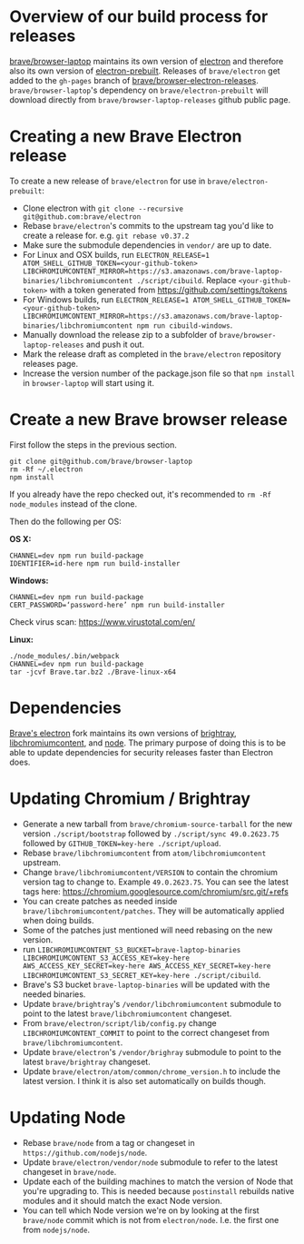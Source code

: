 # Overview of our build process for releases

[brave/browser-laptop](https://github.com/brave/browser-laptop) maintains its own version of [electron](https://github.com/brave/electron) and therefore also its own version of [electron-prebuilt](https://github.com/brave/electron-prebuilt).
Releases of `brave/electron` get added to the `gh-pages` branch of [brave/browser-electron-releases](https://github.com/brave/browser-laptop-releases/tree/gh-pages).
`brave/browser-laptop`'s dependency on `brave/electron-prebuilt` will download directly from `brave/browser-laptop-releases` github public page.

# Creating a new Brave Electron release

To create a new release of `brave/electron` for use in `brave/electron-prebuilt`:

- Clone electron with `git clone --recursive git@github.com:brave/electron`
- Rebase `brave/electron`'s commits to the upstream tag you'd like to create a release for.  e.g. `git rebase v0.37.2`
- Make sure the submodule dependencies in `vendor/` are up to date.
- For Linux and OSX builds, run `ELECTRON_RELEASE=1 ATOM_SHELL_GITHUB_TOKEN=<your-github-token> LIBCHROMIUMCONTENT_MIRROR=https://s3.amazonaws.com/brave-laptop-binaries/libchromiumcontent ./script/cibuild`.  Replace `<your-github-token>` with a token generated from https://github.com/settings/tokens
- For Windows builds, run `ELECTRON_RELEASE=1 ATOM_SHELL_GITHUB_TOKEN=<your-github-token> LIBCHROMIUMCONTENT_MIRROR=https://s3.amazonaws.com/brave-laptop-binaries/libchromiumcontent npm run cibuild-windows`.
- Manually download the release zip to a subfolder of `brave/browser-laptop-releases` and push it out.
- Mark the release draft as completed in the `brave/electron` repository releases page.
- Increase the version number of the package.json file so that `npm install` in `browser-laptop` will start using it.

# Create a new Brave browser release

First follow the steps in the previous section.

```
git clone git@github.com/brave/browser-laptop
rm -Rf ~/.electron
npm install
```

If you already have the repo checked out, it's recommended to `rm -Rf node_modules` instead of the clone.

Then do the following per OS:

**OS X:**

```
CHANNEL=dev npm run build-package
IDENTIFIER=id-here npm run build-installer
```

**Windows:**

```
CHANNEL=dev npm run build-package
CERT_PASSWORD=‘password-here’ npm run build-installer
````

Check virus scan: https://www.virustotal.com/en/

**Linux:**
```
./node_modules/.bin/webpack
CHANNEL=dev npm run build-package
tar -jcvf Brave.tar.bz2 ./Brave-linux-x64
```

# Dependencies

[Brave's electron](https://github.com/brave/electron) fork maintains its own versions of [brightray](https://github.com/brave/brightray), [libchromiumcontent](https://github.com/brave/libchromiumcontent), and [node](https://github.com/brave/node).
The primary purpose of doing this is to be able to update dependencies for security releases faster than Electron does.


# Updating Chromium / Brightray

- Generate a new tarball from `brave/chromium-source-tarball` for the new version `./script/bootstrap` followed by `./script/sync 49.0.2623.75` followed by `GITHUB_TOKEN=key-here ./script/upload`.
- Rebase `brave/libchromiumcontent` from `atom/libchromiumcontent` upstream.
- Change `brave/libchromiumcontent/VERSION` to contain the chromium version tag to change to.  Example `49.0.2623.75`.   You can see the latest tags here: https://chromium.googlesource.com/chromium/src.git/+refs
- You can create patches as needed inside `brave/libchromiumcontent/patches`.  They will be automatically applied when doing builds.
- Some of the patches just mentioned will need rebasing on the new version.
- run `LIBCHROMIUMCONTENT_S3_BUCKET=brave-laptop-binaries LIBCHROMIUMCONTENT_S3_ACCESS_KEY=key-here AWS_ACCESS_KEY_SECRET=key-here AWS_ACCESS_KEY_SECRET=key-here LIBCHROMIUMCONTENT_S3_SECRET_KEY=key-here ./script/cibuild`.
- Brave's S3 bucket `brave-laptop-binaries` will be updated with the needed binaries.
- Update `brave/brightray`'s `/vendor/libchromiumcontent` submodule to point to the latest `brave/libchromiumcontent` changeset.
- From `brave/electron/script/lib/config.py` change `LIBCHROMIUMCONTENT_COMMIT` to point to the correct changeset from `brave/libchromiumcontent`.
- Update `brave/electron`'s `/vendor/brighray` submodule to point to the latest `brave/brightray` changeset.
- Update `brave/electron/atom/common/chrome_version.h` to include the latest version.  I think it is also set automatically on builds though.

# Updating Node

- Rebase `brave/node` from a tag or changeset in `https://github.com/nodejs/node`.
- Update `brave/electron/vendor/node` submodule to refer to the latest changeset in `brave/node`.
- Update each of the building machines to match the version of Node that you're upgrading to. This is needed because `postinstall` rebuilds native modules and it should match the exact Node version.
- You can tell which Node version we're on by looking at the first `brave/node` commit which is not from `electron/node`.  I.e. the first one from `nodejs/node`.
